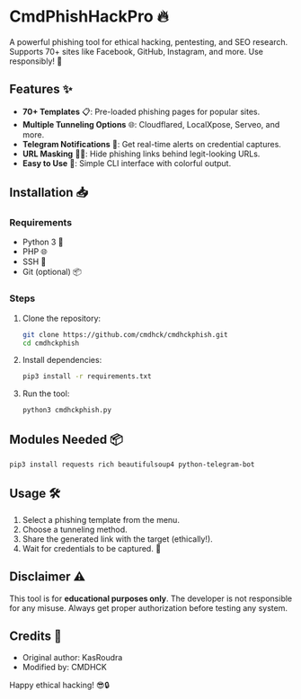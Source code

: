 # CmdPhishHackPro 🔥

A powerful phishing tool for ethical hacking, pentesting, and SEO research. Supports 70+ sites like Facebook, GitHub, Instagram, and more. Use responsibly! 🚀

## Features ✨
- **70+ Templates** 📋: Pre-loaded phishing pages for popular sites.
- **Multiple Tunneling Options** 🌐: Cloudflared, LocalXpose, Serveo, and more.
- **Telegram Notifications** 🤖: Get real-time alerts on credential captures.
- **URL Masking** 🕵️‍♂️: Hide phishing links behind legit-looking URLs.
- **Easy to Use** 🎯: Simple CLI interface with colorful output.

## Installation 📥

### Requirements
- Python 3 🐍
- PHP 🌐
- SSH 🔑
- Git (optional) 📦

### Steps
1. Clone the repository:
   ```bash
   git clone https://github.com/cmdhck/cmdhckphish.git
   cd cmdhckphish
   ```

2. Install dependencies:
   ```bash
   pip3 install -r requirements.txt
   ```

3. Run the tool:
   ```bash
   python3 cmdhckphish.py
   ```

## Modules Needed 📦
```bash
pip3 install requests rich beautifulsoup4 python-telegram-bot
```

## Usage 🛠️
1. Select a phishing template from the menu.
2. Choose a tunneling method.
3. Share the generated link with the target (ethically!).
4. Wait for credentials to be captured. 🎣

## Disclaimer ⚠️
This tool is for **educational purposes only**. The developer is not responsible for any misuse. Always get proper authorization before testing any system.

## Credits 🙏
- Original author: KasRoudra
- Modified by: CMDHCK

Happy ethical hacking! 😎🔒
